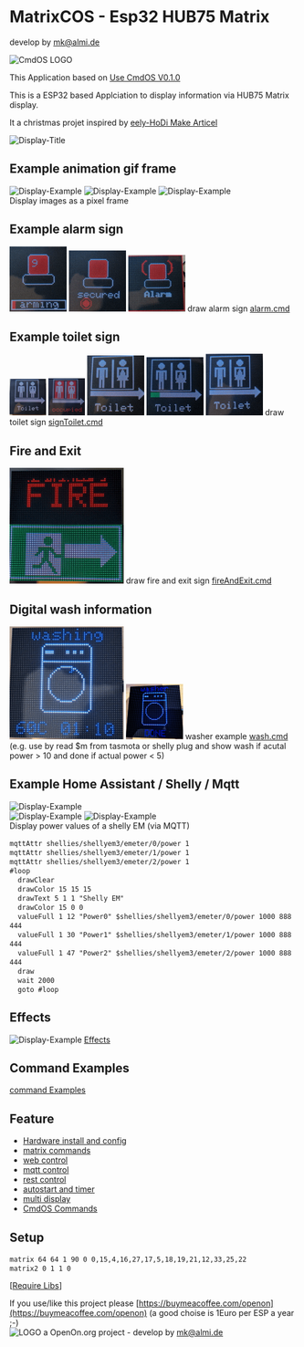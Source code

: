 
# MatrixCOS - Esp32 HUB75 Matrix

develop by mk@almi.de

![CmdOS LOGO](images/Hub75_logo.gif)


This Application based on <a href="http://github.com/mklossde/CmdOs">Use CmdOS V0.1.0</a>

This is a ESP32 based Applciation to display information via HUB75 Matrix display.

It a christmas projet inspired by 
	<a href='https://github.com/JPlenert/eely-hodi'>eely-HoDi Make Articel</a> 

![Display-Title](images/pageTitle.gif)		

##  Example animation gif frame
![Display-Example](images/frame1.gif)
![Display-Example](images/frame2.gif)
![Display-Example](images/images.gif)		
Display images as a pixel frame 

## Example alarm sign
![example](images/alarm1.gif) ![example](images/alarm2.gif) ![example](images/alarm3.gif)
draw alarm sign  <a href='example/alarm.cmd'>alarm.cmd</a>

## Example toilet sign
![example](images/toilet1.gif) ![example](images/toilet2.gif) ![example](images/toilet3.gif)
![example](images/toilet11.gif) ![example](images/toilet22.gif)
draw toilet sign  <a href='example/signToilet.cmd'>signToilet.cmd</a>

## Fire and Exit
![example](images/FireAndExit.gif)
draw fire and exit sign  <a href='example/fireAndExit.cmd'>fireAndExit.cmd</a>

## Digital wash information
![example](images/wash2.gif) ![example](images/wash.gif)
washer example  <a href='example/wash.cmd'>wash.cmd</a>
(e.g. use by read $m from tasmota or shelly plug and show wash if acutal power > 10 and done if actual power < 5)

##  Example Home Assistant / Shelly / Mqtt
![Display-Example](images/pageEsp.gif)	
![Display-Example](images/shellyEM.gif)	
![Display-Example](images/example_pv2.gif)	
Display power values of a shelly EM (via MQTT) 

	mqttAttr shellies/shellyem3/emeter/0/power 1
	mqttAttr shellies/shellyem3/emeter/1/power 1 
	mqttAttr shellies/shellyem3/emeter/2/power 1
	#loop
	  drawClear
	  drawColor 15 15 15
	  drawText 5 1 1 "Shelly EM"
	  drawColor 15 0 0 
	  valueFull 1 12 "Power0" $shellies/shellyem3/emeter/0/power 1000 888 444
	  valueFull 1 30 "Power1" $shellies/shellyem3/emeter/1/power 1000 888 444
	  valueFull 1 47 "Power2" $shellies/shellyem3/emeter/2/power 1000 888 444
	  draw
	  wait 2000
	  goto #loop

## Effects

![Display-Example](images/pageTime.gif)	
<a href='doc/Effect.md'>Effects</a>

## Command Examples 
<a href='example/examples.md'>command Examples</a>

## Feature 
 - <a href='doc/Config.md'>Hardware install and config</a>
 - <a href='doc/Commands.md'>matrix commands</a>
 - <a href='doc/Web.md'>web control</a> 
 - <a href='doc/Mqtt.md'>mqtt control</a>
 - <a href='doc/Rest.md'>rest control</a>
 - <a href='doc/Timer.md'>autostart and timer</a> 
 - <a href='doc/Multi.md'>multi display</a> 
 - <a href='https://github.com/mklossde/CmdOs/blob/main/doc/CmdOsCmds.md'>CmdOS Commands</a>
 


## Setup
	matrix 64 64 1 90 0 0,15,4,16,27,17,5,18,19,21,12,33,25,22
	matrix2 0 1 1 0


[<a href="libs.md">Require Libs</a>]

If you use/like this project please [https://buymeacoffee.com/openon](https://buymeacoffee.com/openon) (a good choise is 1Euro per ESP a year ;-)  
![LOGO](images/Hub75_logo_32x32.gif) a OpenOn.org project - develop by mk@almi.de 

